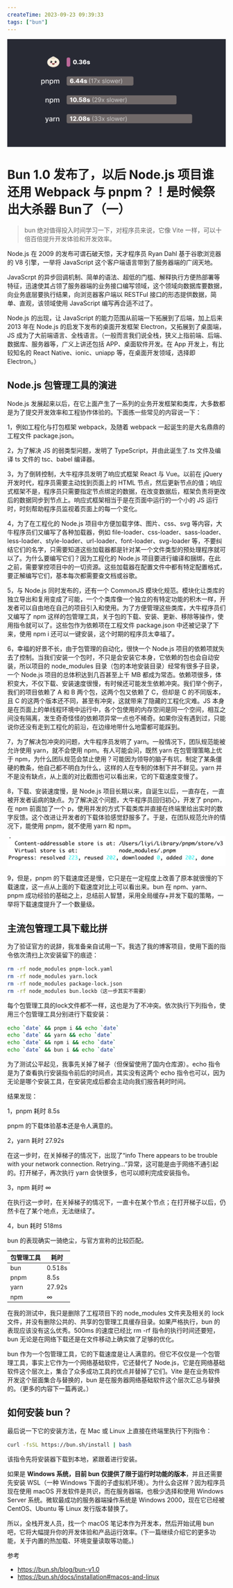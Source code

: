 ```yaml
---
createTime: 2023-09-23 09:39:33
tags: ["bun"]
---
```


![img](assets/23cbde35-b859-41b5-9480-98b88bf40c44.png)

# Bun 1.0 发布了，以后 Node.js 项目谁还用 Webpack 与 pnpm？！是时候祭出大杀器 Bun了（一）

> bun 绝对值得投入时间学习一下，对程序员来说，它像 Vite 一样，可以十倍百倍提升开发体验和开发效率。

Node.js 在 2009 的发布可谓石破天惊，天才程序员 Ryan Dahl 基于谷歌浏览器的 V8 引擎，一举将 JavaScript 这个客户端语言带到了服务器端的广阔天地。

JavaScrpt 的异步回调机制、简单的语法、超低的门槛、解释执行方便热部署等特征，迅速使其占领了服务器端的业务接口编写领域，这个领域向数据库要数据，向业务底层要执行结果，向浏览器客户端以 RESTFul 接口的形态提供数据，简单、直观，该领域使用 JavaScript 编写再合适不过了。

Node.js 的出现，让 JavaScript 的能力范围从前端一下拓展到了后端，加上后来 2013 年在 Node.js 的启发下发布的桌面开发框架 Electron，又拓展到了桌面端，JS 成为了大前端语言、全栈语言。（一般而言我们说全栈，狭义上指前端、后端、数据库、服务器等，广义上讲还包括 APP、桌面软件开发。在 App 开发上，有比较知名的 React Native、ionic、uniapp 等，在桌面开发领域，选择即 Electron。）

## Node.js 包管理工具的演进

Node.js 发展起来以后，在它上面产生了一系列的业务开发框架和类库，大多数都是为了提交开发效率和工程协作体验的。下面拣一些常见的内容说一下：

1，例如工程化与打包框架 webpack，及随着 webpack 一起诞生的是大名鼎鼎的工程文件 package.json。

2，为了解决 JS 的弱类型问题，发明了 TypeScript，并由此诞生了.ts 文件及编译 ts 文件的 tsc、babel 编译器。

3，为了倒转控制，大牛程序员发明了响应式框架 React 与 Vue。以前在 jQuery 开发时代，程序员需要主动找到页面上的 HTML 节点，然后更新节点的值；响应式框架不是，程序员只需要指定节点绑定的数据，在改变数据后，框架负责将更改后的数据同步到节点上。响应式框架相当于是在页面中运行的一个小的 JS 运行时，时刻帮助程序员监视着页面上的每一个变化。

4，为了在工程化的 Node.js 项目中方便加载字体、图片、css、svg 等内容，大牛程序员们又编写了各种加载器，例如 file-loader、css-loader、sass-loader、less-loader、style-loader、url-loader、font-loader、svg-loader 等，不要纠结它们的名字，只需要知道这些加载器都是针对某一个文件类型的预处理程序就可以了。为什么要编写它们？因为工程化的 Node.js 项目要进行编译和捆绑，在此之前，需要掌控项目中的一切资源。这些加载器在配置文件中都有特定配置格式，要正解编写它们，基本每次都需要查文档或谷歌。

5，与 Node.js 同时发布的，还有一个 CommonJS 模块化规范。模块化让类库的独立导出和复用变成了可能，一个个类库像一个独立的有特定功能的积木一样，开发者可以自由地在自己的项目引入和使用。为了方便管理这些类库，大牛程序员们又编写了 npm 这样的包管理工具，关于包的下载、安装、更新、移除等操作，使用指令就可以了。这些包作为依赖项在工程文件 package.json 中还被记录了下来，使用 npm i 还可以一键安装，这个时期的程序员太幸福了。

6，幸福的好景不长，由于包管理的自动化，很快一个 Node.js 项目的依赖项就失去了控制。当我们安装一个包时，不只是会安装它本身，它依赖的包也会自动安装，所以项目的 node_modules 目录（包的本地安装目录）经常有很多子目录，一个 Node.js 项目的总体积达到几百甚至上千 MB 都成为常态。依赖项很多，体积变大，不仅下载、安装速度很慢，有时候还可能发生依赖冲突。我们举个例子，我们的项目依赖了 A 和 B 两个包，这两个包又依赖了 C，但却是 C 的不同版本，且 C 的这两个版本还不同，甚至有冲突，这就带来了隐藏的工程化灾难。JS 本身是在页面上的单线程环境中运行中，各个包使用的内存空间是同一个空间，相互之间没有隔离，发生奇奇怪怪的依赖项异常一点也不稀奇。如果你没有遇到过，只能说你还没有走到工程化的前沿，在边缘地带什么地雷都可能踩到。

7，为了解决包冲突的问题，大牛程序员发明了 yarn。一般情况下，团队规范能被允许使用 yarn，就不会使用 npm。有人可能会问，既然 yarn 在包管理策略上优于 npm，为什么团队规范会禁止使用？可能因为领导的脑子有坑，制定了某条僵硬的教条，他自己都不明白为什么，这样的人在专制的体制下并不鲜见。yarn 并不是没有缺点，从上面的对比截图也可以看出来，它的下载速度变慢了。

8，下载、安装速度慢，是 Node.js 项目长期以来，自诞生以后，一直存在，一直被开发者诟病的缺点。为了解决这个问题，大牛程序员回归初心，开发了 pnpm，在 npm 前面加了一个 p，使用并发的方式下载类库并直接在终端里给出实时的数字反馈。这个改进让开发者的下载体验感觉舒服多了。于是，在团队规范允许的情况下，能使用 pnpm，就不使用 yarn 和 npm。

![image-20230923115301691](assets/image-20230923115301691.png)

9，但是，pnpm 的下载速度还是慢，它只是在一定程度上改善了原本就很慢的下载速度，这一点从上面的下载速度对比上可以看出来。bun 在 npm、yarn、pnpm 成功经验的基础之上，总结前人智慧，采用全局缓存+并发下载的策略，一举将下载速度提升了一个数量级。

## 主流包管理工具下载比拼

为了验证官方的说辞，我准备亲自试用一下。我选了我的博客项目，使用下面的指令依次清扫上次安装留下的痕迹：

```bash
rm -rf node_modules pnpm-lock.yaml
rm -rf node_modules yarn.lock
rm -rf node_modules package-lock.json
rm -rf node_modules bun.lockb（这一步其实不需要）
```

每个包管理工具的lock文件都不一样，这也是为了不冲突。依次执行下列指令，使用三个包管理工具分别进行下载安装：

```bash
echo `date` && pnpm i && echo `date`
echo `date` && yarn && echo `date`
echo `date` && npm i && echo `date`
echo `date` && bun i && echo `date`
```

为了测试公平起见，我事先关掉了梯子（但保留使用了国内仓库源）。echo 指令是为了查看执行安装指令前后的时间点，其实没有这两个 echo 指令也可以，因为无论是哪个安装工具，在安装完成后都会主动向我们报告耗时时间。

结果发现：

1，pnpm 耗时 8.5s

pnpm 的下载体验基本还是令人满意的。

2，yarn 耗时 27.92s

在这一步时，在关掉梯子的情况下，出现了“info There appears to be trouble with your network connection. Retrying...”异常，这可能是由于网络不通引起的。打开梯子，再次执行 yarn 会快很多，也可以顺利完成安装指令。

3，npm 耗时 ∞

在执行这一步时，在关掉梯子的情况下，一直卡在某个节点；在打开梯子以后，仍然卡在了某个地点，无法继续了。

4，bun 耗时 518ms

bun 的表现确实一骑绝尘，与官方宣称的比较匹配。

| 包管理工具 | 耗时 |
|---|---|
| bun | 0.518s |
| pnpm | 8.5s |
| yarn | 27.92s |
| npm | ∞ |

在我的测试中，我只是删除了工程项目下的 node_modules 文件夹及相关的 lock 文件，并没有删除公共的、共享的包管理工具缓存目录。如果严格执行，bun 的表现应该没有这么优秀。500ms 的速度已经比 rm -rf 指令的执行时间还要短，bun 无论是在网络下载还是在文件移动上确实做了足够的优化。

bun 作为一个包管理工具，它的下载速度是让人满意的。但它不仅仅是一个包管理工具，事实上它作为一个网络基础软件，它还替代了 Node.js，它是在网络基础软件这个层次上，集合了众多成功工具的优点并替掉了它们。Vite 是在业务软件开发这个层面集合与替换的，bun 是在服务器网络基础软件这个层次汇总与替换的。（更多的内容下一篇再说。）

## 如何安装 bun？

最后说一下它的安装方法，在 Mac 或 Linux 上直接在终端里执行下列指令：

```bash
curl -fsSL https://bun.sh/install | bash
```

该指令先将安装器下载到本地，紧跟着进行安装。

如果是 **Windows 系统，目前 bun 仅提供了限于运行时功能的版本**，并且还需要先安装 WSL（一种 Windows 下面的子虚拟机环境）。为什么会这样？因为程序员现在使用 macOS 开发软件是共识，而在服务器端，也极少选择和使用 Windows Server 系统。微软最成功的服务器端操作系统是 Windows 2000，现在它已经被 CentOS、Ubuntu 等 Linux 发行版本替换了。

所以，全栈开发人员，找一个 macOS 笔记本作为开发本，然后开始试用 bun 吧，它将大幅提升你的开发体验和产品运行效率。(下一篇继续介绍它的更多功能，关于内置的热加载、环境变量读取等功能。)

参考

- https://bun.sh/blog/bun-v1.0
- https://bun.sh/docs/installation#macos-and-linux